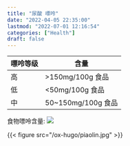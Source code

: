 ```yaml
---
title: "尿酸 嘌呤"
date: "2022-04-05 22:35:00"
lastmod: "2022-07-01 12:16:54"
categories: ["Health"]
draft: false
---
```


| 嘌呤等级 | 含量              |
|------|-----------------|
| 高   | &gt;150mg/100g 食品 |
| 低   | &lt;50mg/100g 食品 |
| 中   | 50~150mg/100g 食品 |

食物嘌呤含量:
![](https://pic2.zhimg.com/80/v2-c2120c09de4c4bab52ff9fc8522b61f5_1440w.jpg)

{{< figure src="/ox-hugo/piaolin.jpg" >}}